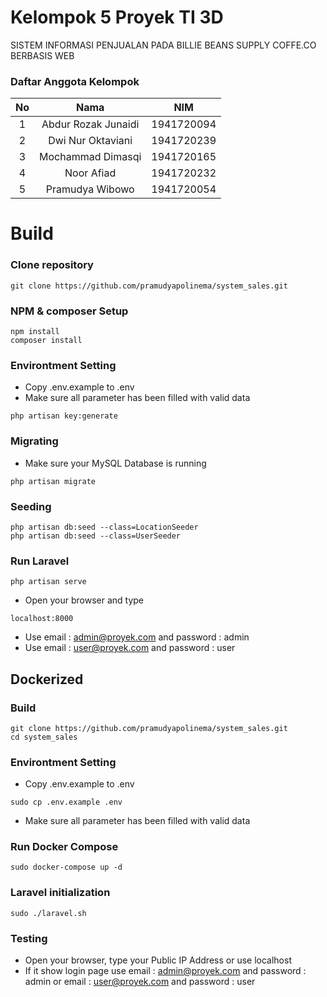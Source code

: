 Kelompok 5 Proyek TI 3D
===

SISTEM INFORMASI  PENJUALAN PADA BILLIE BEANS SUPPLY COFFE.CO BERBASIS WEB

### Daftar Anggota Kelompok

| No |         Nama        |     NIM    |
|:--:|:-------------------:|:----------:|
|  1 | Abdur Rozak Junaidi | 1941720094 |
|  2 | Dwi Nur Oktaviani   | 1941720239 |
|  3 | Mochammad Dimasqi   | 1941720165 |
|  4 | Noor Afiad          | 1941720232 |
|  5 | Pramudya Wibowo     | 1941720054 |

Build
=====
### Clone repository
```
git clone https://github.com/pramudyapolinema/system_sales.git
```
### NPM & composer Setup
```
npm install
composer install
```
### Environtment Setting
* Copy .env.example to .env
* Make sure all parameter has been filled with valid data
```
php artisan key:generate
```
### Migrating
* Make sure your MySQL Database is running
```
php artisan migrate
```
### Seeding
```
php artisan db:seed --class=LocationSeeder
php artisan db:seed --class=UserSeeder
```
### Run Laravel
```
php artisan serve
```
* Open your browser and type
```
localhost:8000
```
* Use email : admin@proyek.com and password : admin
* Use email : user@proyek.com and password : user

## Dockerized
### Build
```
git clone https://github.com/pramudyapolinema/system_sales.git
cd system_sales
```
### Environtment Setting
* Copy .env.example to .env
```
sudo cp .env.example .env
```
* Make sure all parameter has been filled with valid data
### Run Docker Compose
```
sudo docker-compose up -d
```
### Laravel initialization
```
sudo ./laravel.sh
```
### Testing
* Open your browser, type your Public IP Address or use localhost
* If it show login page use email : admin@proyek.com and password : admin or email : user@proyek.com and password : user
